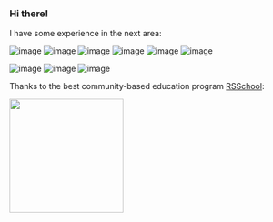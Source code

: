 ### Hi there! 

I have some experience in the next area:

![image](https://github.com/surface74/surface74/assets/52540855/36480bf3-8594-4fc4-955b-fdd13a4b34c1)
![image](https://github.com/surface74/surface74/assets/52540855/6da181cb-5b53-4832-97aa-f86f3574257e)
![image](https://github.com/surface74/surface74/assets/52540855/42348453-8254-4abd-969e-576b28b16d1e)
![image](https://github.com/surface74/surface74/assets/52540855/976c40ef-7cf0-44b9-8592-99f8eb4f7baf)
![image](https://github.com/surface74/surface74/assets/52540855/00f59587-473f-4f1f-8a53-4048658f829f)
![image](https://github.com/surface74/surface74/assets/52540855/1dae1981-ce63-4eaf-a0f2-635de6fb87d2)

![image](https://github.com/surface74/surface74/assets/52540855/3f27201d-f3eb-47d2-93a0-309239a0d727)
![image](https://github.com/surface74/surface74/assets/52540855/f2418aa4-b0ad-489b-b6ec-c8d322cdb453)
![image](https://github.com/surface74/surface74/assets/52540855/130036c4-ff30-471a-888c-a453dbf9c053)

Thanks to the best community-based education program [RSSchool](https://rs.school/):

<img src="https://github.com/surface74/surface74/assets/52540855/10fa7498-071e-4f3c-9cf6-e7cc348f967c)" width="200px"/>


